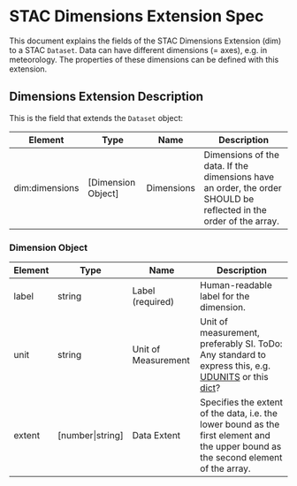 # STAC Dimensions Extension Spec

This document explains the fields of the STAC Dimensions Extension (dim) to a STAC `Dataset`. Data can have different dimensions (= axes), e.g. in meteorology. The properties of these dimensions can be defined with this extension.

## Dimensions Extension Description

This is the field that extends the `Dataset` object:

| Element          | Type                 | Name                      | Description                                                  |
| ---------------- | -------------------- | ------------------------- | ------------------------------------------------------------ |
| dim:dimensions          | [Dimension Object] | Dimensions               | Dimensions of the data. If the dimensions have an order, the order SHOULD be reflected in the order of the array. |

### Dimension Object

| Element | Type             | Name                | Description                                                  |
| ------- | ---------------- | ------------------- | ------------------------------------------------------------ |
| label   | string           | Label (required)    | Human-readable label for the dimension.                      |
| unit    | string           | Unit of Measurement | Unit of measurement, preferably SI. ToDo: Any standard to express this, e.g. [UDUNITS](https://www.unidata.ucar.edu/software/udunits/) or this [dict](https://www.unc.edu/~rowlett/units/)? |
| extent  | [number\|string] | Data Extent         | Specifies the extent of the data, i.e. the lower bound as the first element and the upper bound as the second element of the array. |
